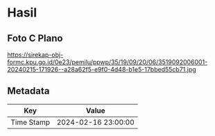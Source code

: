# Hasil

## Foto C Plano

https://sirekap-obj-formc.kpu.go.id/0e23/pemilu/ppwp/35/19/09/20/06/3519092006001-20240215-171926--a28a62f5-e9f0-4d48-b1e5-17bbed55cb71.jpg


## Metadata

| Key        | Value               |
| ---------- | ------------------- |
| Time Stamp | 2024-02-16 23:00:00 |



